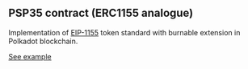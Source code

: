 ## PSP35 contract (ERC1155 analogue)

Implementation of [EIP-1155](https://eips.ethereum.org/EIPS/eip-1155) token standard with burnable extension in Polkadot blockchain.

[See example](https://supercolony-net.github.io/openbrush-contracts/smart-contracts/psp35/extensions/psp35burnable)
